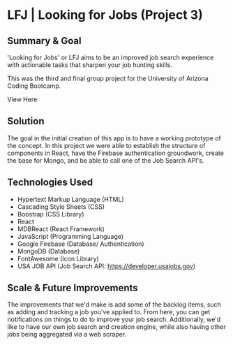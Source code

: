 # LFJ | Looking for Jobs (Project 3)

## Summary & Goal

'Looking for Jobs' or LFJ aims to be an improved job search experience with actionable tasks that sharpen your job hunting skills.

This was the third and final group project for the University of Arizona Coding Bootcamp.

View Here: 

## Solution

The goal in the initial creation of this app is to have a working prototype of the concept. In this project we were able to establish the structure of components in React, have the Firebase authentication groundwork, create the base for Mongo, and be able to call one of the Job Search API's.

## Technologies Used

- Hypertext Markup Language (HTML)
- Cascading Style Sheets (CSS)
- Boostrap (CSS Library)
- React
- MDBReact (React Framework)
- JavaScript (Programming Language)
- Google Firebase (Database/ Authentication)
- MongoDB (Database)
- FontAwesome (Icon Library)
- USA JOB API (Job Search API: https://developer.usajobs.gov)

## Scale & Future Improvements

The improvements that we'd make is add some of the backlog items, such as adding and tracking a job you've applied to. From here, you can get notifications on things to do to improve your job search. Additionally, we'd like to have our own job search and creation engine, while also having other jobs being aggregated via a web scraper.
